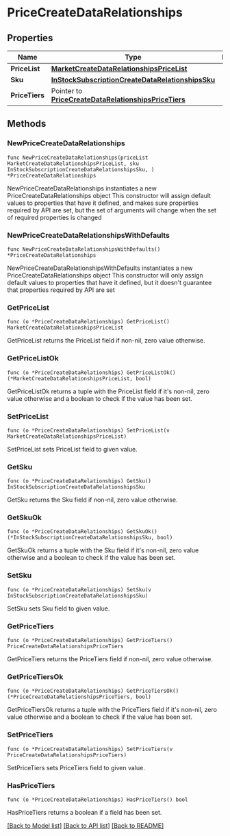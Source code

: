 # PriceCreateDataRelationships

## Properties

Name | Type | Description | Notes
------------ | ------------- | ------------- | -------------
**PriceList** | [**MarketCreateDataRelationshipsPriceList**](MarketCreateDataRelationshipsPriceList.md) |  | 
**Sku** | [**InStockSubscriptionCreateDataRelationshipsSku**](InStockSubscriptionCreateDataRelationshipsSku.md) |  | 
**PriceTiers** | Pointer to [**PriceCreateDataRelationshipsPriceTiers**](PriceCreateDataRelationshipsPriceTiers.md) |  | [optional] 

## Methods

### NewPriceCreateDataRelationships

`func NewPriceCreateDataRelationships(priceList MarketCreateDataRelationshipsPriceList, sku InStockSubscriptionCreateDataRelationshipsSku, ) *PriceCreateDataRelationships`

NewPriceCreateDataRelationships instantiates a new PriceCreateDataRelationships object
This constructor will assign default values to properties that have it defined,
and makes sure properties required by API are set, but the set of arguments
will change when the set of required properties is changed

### NewPriceCreateDataRelationshipsWithDefaults

`func NewPriceCreateDataRelationshipsWithDefaults() *PriceCreateDataRelationships`

NewPriceCreateDataRelationshipsWithDefaults instantiates a new PriceCreateDataRelationships object
This constructor will only assign default values to properties that have it defined,
but it doesn't guarantee that properties required by API are set

### GetPriceList

`func (o *PriceCreateDataRelationships) GetPriceList() MarketCreateDataRelationshipsPriceList`

GetPriceList returns the PriceList field if non-nil, zero value otherwise.

### GetPriceListOk

`func (o *PriceCreateDataRelationships) GetPriceListOk() (*MarketCreateDataRelationshipsPriceList, bool)`

GetPriceListOk returns a tuple with the PriceList field if it's non-nil, zero value otherwise
and a boolean to check if the value has been set.

### SetPriceList

`func (o *PriceCreateDataRelationships) SetPriceList(v MarketCreateDataRelationshipsPriceList)`

SetPriceList sets PriceList field to given value.


### GetSku

`func (o *PriceCreateDataRelationships) GetSku() InStockSubscriptionCreateDataRelationshipsSku`

GetSku returns the Sku field if non-nil, zero value otherwise.

### GetSkuOk

`func (o *PriceCreateDataRelationships) GetSkuOk() (*InStockSubscriptionCreateDataRelationshipsSku, bool)`

GetSkuOk returns a tuple with the Sku field if it's non-nil, zero value otherwise
and a boolean to check if the value has been set.

### SetSku

`func (o *PriceCreateDataRelationships) SetSku(v InStockSubscriptionCreateDataRelationshipsSku)`

SetSku sets Sku field to given value.


### GetPriceTiers

`func (o *PriceCreateDataRelationships) GetPriceTiers() PriceCreateDataRelationshipsPriceTiers`

GetPriceTiers returns the PriceTiers field if non-nil, zero value otherwise.

### GetPriceTiersOk

`func (o *PriceCreateDataRelationships) GetPriceTiersOk() (*PriceCreateDataRelationshipsPriceTiers, bool)`

GetPriceTiersOk returns a tuple with the PriceTiers field if it's non-nil, zero value otherwise
and a boolean to check if the value has been set.

### SetPriceTiers

`func (o *PriceCreateDataRelationships) SetPriceTiers(v PriceCreateDataRelationshipsPriceTiers)`

SetPriceTiers sets PriceTiers field to given value.

### HasPriceTiers

`func (o *PriceCreateDataRelationships) HasPriceTiers() bool`

HasPriceTiers returns a boolean if a field has been set.


[[Back to Model list]](../README.md#documentation-for-models) [[Back to API list]](../README.md#documentation-for-api-endpoints) [[Back to README]](../README.md)


